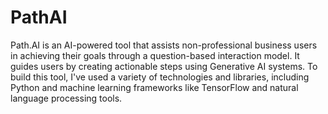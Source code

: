 # PathAI

Path.AI is an AI-powered tool that assists non-professional business users in achieving their goals through a question-based interaction model. 
It guides users by creating actionable steps using Generative AI systems. 
To build this tool, I've used a variety of technologies and libraries, including Python and machine learning frameworks like TensorFlow and natural language processing tools.
